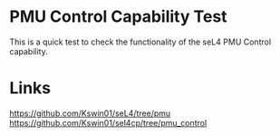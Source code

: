 # PMU Control Capability Test

This is a quick test to check the functionality of the seL4 PMU Control capability. 

# Links
https://github.com/Kswin01/seL4/tree/pmu
https://github.com/Kswin01/sel4cp/tree/pmu_control
